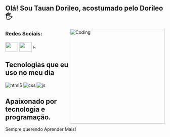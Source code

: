 ## Olá! Sou Tauan Dorileo, acostumado pelo Dorileo🖐️

<img align="right" alt="Coding" width="300" src="https://th.bing.com/th/id/R.21116158daaeb1459b4ec0758505e1ad?rik=vPMoxIc%2fQ%2fWttw&riu=http%3a%2f%2fclubedosgeeks.com.br%2fwp-content%2fuploads%2f2016%2f01%2fdormrm.gif&ehk=YnNztGdDz%2ftrBWZlRL1UY4p3ItEmN0FIcqoaVsdRcOI%3d&risl=&pid=ImgRaw&r=0">

<h3 align="left">Redes Sociais:</h3>
<p align="left">
<a href="https://www.linkedin.com/in/tauan-dorileo-a69256241/" target="_blank"><img align="center" src="https://cdn.jsdelivr.net/npm/simple-icons@3.0.1/icons/linkedin.svg" alt="" height="30" width="40"/></a>
<a href="https://www.instagram.com/t.dorileo26.12/" target="_blank"><img align="center" src="https://cdn.jsdelivr.net/npm/simple-icons@3.0.1/icons/instagram.svg" alt="" height="30" width="40" /></a>
<a href="https://wa.link/thynhg" target=_blank><img align="center" src="" alt="https://retovogel.ch/wp-content/uploads/2022/09/18764668.png" height="10" width"40" /></a>

## Tecnologias que eu uso no meu dia
<div style="display: inline_block">
  <img align="center" alt="html5" src="https://img.shields.io/badge/HTML5-E34F26?style=for-the-badge&logo=html5&logoColor=white" />
  <img align="center" alt="css" src="https://img.shields.io/badge/CSS3-1572B6?style=for-the-badge&logo=css3&logoColor=white" />
  <img align="center" alt="js" src="https://img.shields.io/badge/JavaScript-F7DF1E?style=for-the-badge&logo=javascript&logoColor=black" />

## Apaixonado por tecnologia e programação.
Sempre querendo Aprender Mais!
  
